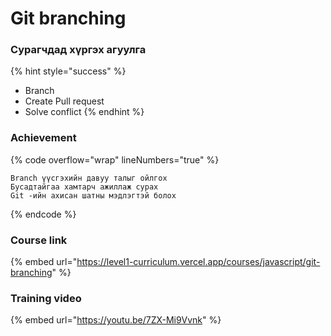 # Git branching

### Сурагчдад хүргэх агуулга

{% hint style="success" %}
* Branch
* Create Pull request
* Solve conflict
{% endhint %}

### Achievement

{% code overflow="wrap" lineNumbers="true" %}
```
Branch үүсгэхийн давуу талыг ойлгох
Бусадтайгаа хамтарч ажиллаж сурах
Git -ийн ахисан шатны мэдлэгтэй болох
```
{% endcode %}

### Course link

{% embed url="https://level1-curriculum.vercel.app/courses/javascript/git-branching" %}

### Training video

{% embed url="https://youtu.be/7ZX-Mi9Vvnk" %}

